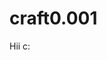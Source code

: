 # craft0.001
<!DOCTYPE html>
<html lang="en">
  <head>
    <title>   Tarea </title>
    <meta charset="utf-8">
    <meta name="viewport" content="width=device-width, initial-scale=1, shrink-to-fit=no">
    
  </head>
  <body>
    
   Hii c:
  </body>
</html>
